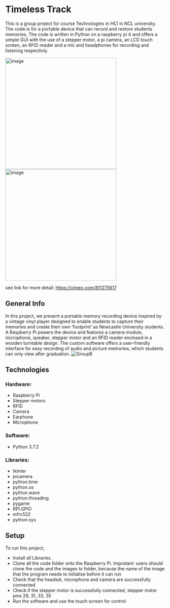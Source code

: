# Timeless Track
This is a group project for course Technologies in HCI in NCL university.
The code is for a portable device that can record and restore students memories,
The code is written in Python on a raspberry pi 4  and offers a simple GUI with 
the use of a stepper motor, a pi camera, an LCD touch screen, an RFID reader and a mic and headphones for recording and listening respectivly.

<img width="350" alt="image" src="https://user-images.githubusercontent.com/113771757/228869070-be790ab3-26c0-4488-ae8b-9a92998f54d8.png"> <img width="350" alt="image" src="https://user-images.githubusercontent.com/113771757/228868818-396b04ce-0696-436b-8e24-dcc18ed490ad.png">


see link for more detail:
https://vimeo.com/811275617

## General Info
In this project, we present a portable memory recording device inspired by a vintage vinyl player designed to enable students to capture their memories and create their own ‘footprint’ as Newcastle University students. A Raspberry Pi powers the device and features a camera module, microphone, speaker, stepper motor and an RFID reader enclosed in a wooden turntable design. The custom software offers a user-friendly interface for easy recording of audio and picture memories, which students can only view after graduation.
![GroupB](https://user-images.githubusercontent.com/113771757/228863813-8677f953-5733-4772-982e-05030dd3cf6e.jpeg)

## Technologies
### Hardware:
* Raspberry Pi
* Stepper motors
* RFID
* Camera
* Earphone
* Microphone
### Software:
* Python 3.7.2
### Libraries:
* tkinter
* picamera
* python.time
* python.os
* python.wave
* python.threading
* pygame
* RPI.GPIO
* mfrc522
* python.sys

## Setup
To run this project,
* Install all Libraries.
* Clone all the code folder onto the Raspberry Pi. Improtant: users should clone the code and the images to folder, because the name of the image that the program needs to initialise before it can run
* Check that the headset, microphone and camera are successfully connected
* Check if the stepper motor is successfully connected, stepper motor pins 29, 31, 33, 35
* Run the software and use the touch screen for control
